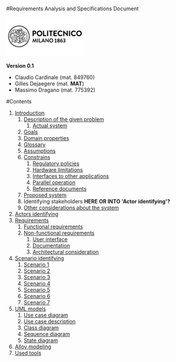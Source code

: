 #Requirements Analysis and Specifications Document

![Politecnico di Milano](../resources/logo_polimi.png?raw=true)

**Version 0.1**

* Claudio Cardinale (mat. 849760)
* Gilles Dejaegere (mat. **MAT**)
* Massimo Dragano (mat. 775392)

#Contents
1. [Introduction](introduction.md)
    1. [Description of the given problem](introduction.md#description-of-the-given-problem)
        1. [Actual system](introduction.md#actual-system)
    1. [Goals](introduction.md#goals)
    1. [Domain properties](introduction.md#domain-properties)
    1. [Glossary](introduction.md#glossary)
    1. [Assumptions](introduction.md#assumptions)
    1. [Constrains](introduction.md#constrains)
        1. [Regulatory policies](introduction.md#regulatory-policies)
        1. [Hardware limitations](introduction.md#hardware-limitations)
        1. [Interfaces to other applications](introduction.md#interfaces-to-other-applications)
        1. [Parallel operation](introduction.md#parallel-operation)
        1. [Reference documents](introduction.md#reference-documents)
    1. [Proposed system](introduction.md#proposed-system)
    1. Identifying stakeholders **HERE OR INTO 'Actor identifying'?**
    1. [Other considerations about the system](introduction.md#other-considerations-about-the-system)
1. [Actors identifying](actors-identifying.md)
1. [Requirements](requirements.md)
    1. [Functional requirements](requirements.md#functional-requirements)
    1. [Non-functional requirements](requirements.md#non-functional-requirements)
        1. [User interface](requirements.md#user-interface)
        1. [Documentation](requirements.md#documentation)
        1. [Architectural consideration](requirements.md#architectural-consideration)
1. [Scenario identifying](scenario-identifying.md)
    1. [Scenario 1](scenario-identifying.md#scenario-1)
    1. [Scenario 2](scenario-identifying.md#scenario-2)
    1. [Scenario 3](scenario-identifying.md#scenario-3)
    1. [Scenario 4](scenario-identifying.md#scenario-4)
    1. [Scenario 5](scenario-identifying.md#scenario-5)
    1. [Scenario 6](scenario-identifying.md#scenario-6)
    1. [Scenario 7](scenario-identifying.md#scenario-7)
1. [UML models](uml-models.md)
    1. [Use case diagram](uml-models.md#use-case-diagram)
    1. [Use case description](uml-models.md#use-case-description)
    1. [Class diagram](uml-models.md#class-diagram)
    1. [Sequence diagram](uml-models.md#sequence-diagram)
    1. [State diagram](uml-models.md#state-diagram)
1. [Alloy modeling](alloy-modeling.md)
1. [Used tools](used-tools.md)
